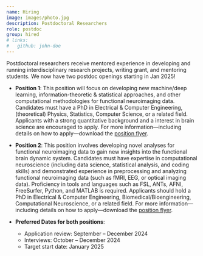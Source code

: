```yaml
---
name: Hiring
image: images/photo.jpg
description: Postdoctoral Researchers
role: postdoc
group: hired
# links:
#   github: john-doe 
---
```

Postdoctoral researchers receive mentored experience in developing and running interdisciplinary research projects, writing grant, and mentoring students. We now have two postdoc openings starting in Jan 2025!

- **Position 1**: This position will focus on developing new machine/deep learning, information-theoretic & statistical approaches, and other computational methodologies for functional neuroimaging data. Candidates must have a PhD in Electrical & Computer Engineering, (theoretical) Physics, Statistics, Computer Science, or a related field. Applicants with a strong quantitative background and a interest in brain science are encouraged to apply. For more information—including details on how to apply—download the [position flyer](/assets/hirings/hire2025_Postdoc_modeling.pdf).

- **Position 2**: This position involves developing novel analyses for functional neuroimaging data to gain new insights into the functional brain dynamic system. Candidates must have expertise in computational neuroscience (including data science, statistical analysis, and coding skills) and demonstrated experience in preprocessing and analyzing functional neuroimaging data (such as fMRI, EEG, or optical imaging data). Proficiency in tools and languages such as FSL, ANTs, AFNI, FreeSurfer, Python, and MATLAB is required. Applicants should hold a PhD in Electrical & Computer Engineering, Biomedical/Bioengineering, Computational Neuroscience, or a related field. For more information—including details on how to apply—download the [position flyer](/assets/hirings/hire2025_Postdoc_analysis.pdf).

- **Preferred Dates for both positions**:
    - Application review: September – December 2024
    - Interviews: October – December 2024
    - Target start date: January 2025

<!-- If you are interested in joining us, please email me with your CV and a cover letter. -->